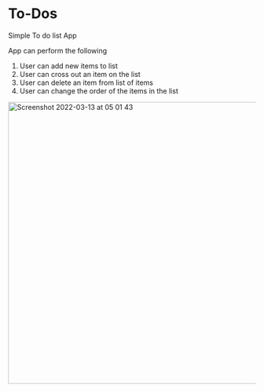 # To-Dos

Simple To do list App 

App can perform the following 

1. User can add new items to list 
2. User can cross out an item on the list
3. User can delete an item from list of items 
4. User can change the order of the items in the list 


<img width="574" alt="Screenshot 2022-03-13 at 05 01 43" src="https://user-images.githubusercontent.com/44932790/158058493-6d910c71-fc1d-4d6a-9ba5-2a42475813d0.png">
